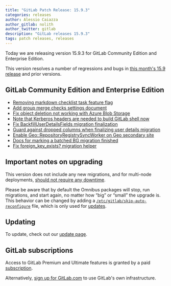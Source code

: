 ```yaml
---
title: "GitLab Patch Release: 15.9.3"
categories: releases
author: Alessio Caiazza
author_gitlab: nolith
author_twitter: gitlab
description: "GitLab releases 15.9.3"
tags: patch releases, releases
---
```


Today we are releasing version 15.9.3 for GitLab Community Edition and Enterprise Edition.

This version resolves a number of regressions and bugs in
[this month's 15.9 release](/releases/2023/02/22/gitlab-15-9-released/) and
prior versions.

## GitLab Community Edition and Enterprise Edition

* [Removing markdown checklist task feature flag](https://gitlab.com/gitlab-org/gitlab/-/merge_requests/112259)
* [Add group merge checks settings document](https://gitlab.com/gitlab-org/gitlab/-/merge_requests/112649)
* [Fix object deletion not working with Azure Blob Storage](https://gitlab.com/gitlab-org/gitlab/-/merge_requests/113032)
* [Note that Kerberos headers are needed to build GitLab shell now](https://gitlab.com/gitlab-org/gitlab/-/merge_requests/113079)
* [Fix BackfillUserDetailsFields migration finalization](https://gitlab.com/gitlab-org/gitlab/-/merge_requests/113152)
* [Guard against dropped columns when finalizing user details migration](https://gitlab.com/gitlab-org/gitlab/-/merge_requests/113253)
* [Enable Geo::RepositoryRegistrySyncWorker on Geo secondary site](https://gitlab.com/gitlab-org/gitlab/-/merge_requests/113320)
* [Docs for marking a batched BG migration finished](https://gitlab.com/gitlab-org/gitlab/-/merge_requests/113628)
* [Fix foreign_key_exists? migration helper](https://gitlab.com/gitlab-org/gitlab/-/merge_requests/113797)

## Important notes on upgrading

This version does not include any new migrations, and for multi-node deployments, [should not require any downtime](https://docs.gitlab.com/ee/update/#upgrading-without-downtime).

Please be aware that by default the Omnibus packages will stop, run migrations,
and start again, no matter how “big” or “small” the upgrade is. This behavior
can be changed by adding a [`/etc/gitlab/skip-auto-reconfigure`](http://docs.gitlab.com/omnibus/update/README.html) file,
which is only used for [updates](https://docs.gitlab.com/omnibus/update/README.html).

## Updating

To update, check out our [update page](/update/).

## GitLab subscriptions

Access to GitLab Premium and Ultimate features is granted by a paid [subscription](/pricing/).

Alternatively, [sign up for GitLab.com](https://gitlab.com/users/sign_in)
to use GitLab's own infrastructure.
